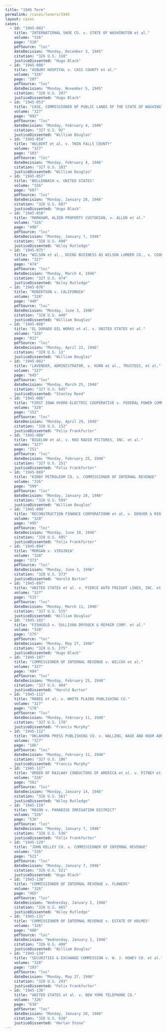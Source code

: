 ```yaml
---
title: "1945 Term"
permalink: /cases/loners/1945
layout: cases
cases:
  - id: "1945-002"
    title: "INTERNATIONAL SHOE CO. v. STATE OF WASHINGTON et al."
    volume: "326"
    page: "310"
    pdfSource: "loc"
    dateDecision: "Monday, December 3, 1945"
    citation: "326 U.S. 310"
    justiceDissented: "Hugo Black"
  - id: "1945-006"
    title: "ASBURY HOSPITAL v. CASS COUNTY et al."
    volume: "326"
    page: "207"
    pdfSource: "loc"
    dateDecision: "Monday, November 5, 1945"
    citation: "326 U.S. 207"
    justiceDissented: "Hugo Black"
  - id: "1945-053"
    title: "CASE, COMMISSIONER OF PUBLIC LANDS OF THE STATE OF WASHINGTONN, v. BOWLES, PRICE ADMINISTRATOR, et al."
    volume: "327"
    page: "092"
    pdfSource: "loc"
    dateDecision: "Monday, February 4, 1946"
    citation: "327 U.S. 92"
    justiceDissented: "William Douglas"
  - id: "1945-054"
    title: "HULBERT et al. v. TWIN FALLS COUNTY"
    volume: "327"
    page: "103"
    pdfSource: "loc"
    dateDecision: "Monday, February 4, 1946"
    citation: "327 U.S. 103"
    justiceDissented: "William Douglas"
  - id: "1945-057"
    title: "BOLLENBACH v. UNITED STATES"
    volume: "326"
    page: "607"
    pdfSource: "loc"
    dateDecision: "Monday, January 28, 1946"
    citation: "326 U.S. 607"
    justiceDissented: "Hugo Black"
  - id: "1945-058"
    title: "MARKHAM, ALIEN PROPERTY CUSTODIAN, v. ALLEN et al."
    volume: "326"
    page: "490"
    pdfSource: "loc"
    dateDecision: "Monday, January 7, 1946"
    citation: "326 U.S. 490"
    justiceDissented: "Wiley Rutledge"
  - id: "1945-075"
    title: "WILSON et al., DOING BUSINESS AS WILSON LUMBER CO., v. COOK, COMMISSIONER OF REVENUE"
    volume: "327"
    page: "474"
    pdfSource: "loc"
    dateDecision: "Monday, March 4, 1946"
    citation: "327 U.S. 474"
    justiceDissented: "Wiley Rutledge"
  - id: "1945-076"
    title: "ROBERTSON v. CALIFORNIA"
    volume: "328"
    page: "440"
    pdfSource: "loc"
    dateDecision: "Monday, June 3, 1946"
    citation: "328 U.S. 440"
    justiceDissented: "William Douglas"
  - id: "1945-080"
    title: "EL DORADO OIL WORKS et al. v. UNITED STATES et al."
    volume: "328"
    page: "012"
    pdfSource: "loc"
    dateDecision: "Monday, April 22, 1946"
    citation: "328 U.S. 12"
    justiceDissented: "William Douglas"
  - id: "1945-082"
    title: "LAVENDER, ADMINISTRATOR, v. KURN et al., TRUSTEES, et al."
    volume: "327"
    page: "645"
    pdfSource: "loc"
    dateDecision: "Monday, March 25, 1946"
    citation: "327 U.S. 645"
    justiceDissented: "Stanley Reed"
  - id: "1945-086"
    title: "FIRST IOWA HYDRO-ELECTRIC COOPERATIVE v. FEDERAL POWER COMMISSION. STATE OF IOWA, INTERVENOR"
    volume: "328"
    page: "152"
    pdfSource: "loc"
    dateDecision: "Monday, April 29, 1946"
    citation: "328 U.S. 152"
    justiceDissented: "Felix Frankfurter"
  - id: "1945-088"
    title: "BIGELOW et al. v. RKO RADIO PICTURES, INC. et al."
    volume: "327"
    page: "251"
    pdfSource: "loc"
    dateDecision: "Monday, February 25, 1946"
    citation: "327 U.S. 251"
    justiceDissented: "Felix Frankfurter"
  - id: "1945-089"
    title: "KIRBY PETROLEUM CO. v. COMMISSIONER OF INTERNAL REVENUE"
    volume: "326"
    page: "599"
    pdfSource: "loc"
    dateDecision: "Monday, January 28, 1946"
    citation: "326 U.S. 599"
    justiceDissented: "William Douglas"
  - id: "1945-090"
    title: "RECONSTRUCTION FINANCE CORPORATIONN et al. v. DENVER & RIO GRANDE WESTERN RAILROAD CO. et al."
    volume: "328"
    page: "495"
    pdfSource: "loc"
    dateDecision: "Monday, June 10, 1946"
    citation: "328 U.S. 495"
    justiceDissented: "Felix Frankfurter"
  - id: "1945-094"
    title: "MORGAN v. VIRGINIA"
    volume: "328"
    page: "373"
    pdfSource: "loc"
    dateDecision: "Monday, June 3, 1946"
    citation: "328 U.S. 373"
    justiceDissented: "Harold Burton"
  - id: "1945-097"
    title: "UNITED STATES et al. v. PIERCE AUTO FREIGHT LINES, INC. et al."
    volume: "327"
    page: "515"
    pdfSource: "loc"
    dateDecision: "Monday, March 11, 1946"
    citation: "327 U.S. 515"
    justiceDissented: "William Douglas"
  - id: "1945-102"
    title: "FISHGOLD v. SULLIVAN DRYDOCK & REPAIR CORP. et al."
    volume: "328"
    page: "275"
    pdfSource: "loc"
    dateDecision: "Monday, May 27, 1946"
    citation: "328 U.S. 275"
    justiceDissented: "Hugo Black"
  - id: "1945-107"
    title: "COMMISSIONER OF INTERNAL REVENUE v. WILCOX et al."
    volume: "327"
    page: "404"
    pdfSource: "loc"
    dateDecision: "Monday, February 25, 1946"
    citation: "327 U.S. 404"
    justiceDissented: "Harold Burton"
  - id: "1945-111"
    title: "MABEE et al. v. WHITE PLAINS PUBLISHING CO."
    volume: "327"
    page: "178"
    pdfSource: "loc"
    dateDecision: "Monday, February 11, 1946"
    citation: "327 U.S. 178"
    justiceDissented: "Francis Murphy"
  - id: "1945-112"
    title: "OKLAHOMA PRESS PUBLISHING CO. v. WALLING, WAGE AND HOUR ADMINISTRATOR"
    volume: "327"
    page: "186"
    pdfSource: "loc"
    dateDecision: "Monday, February 11, 1946"
    citation: "327 U.S. 186"
    justiceDissented: "Francis Murphy"
  - id: "1945-117"
    title: "ORDER OF RAILWAY CONDUCTORS OF AMERICA et al. v. PITNEY et al., TRUSTEES OF CENTRAL RAILROAD CO. OF NEW JERSEY, et al."
    volume: "326"
    page: "561"
    pdfSource: "loc"
    dateDecision: "Monday, January 14, 1946"
    citation: "326 U.S. 561"
    justiceDissented: "Wiley Rutledge"
  - id: "1945-119"
    title: "MASON v. PARADISE IRRIGATION DISTRICT"
    volume: "326"
    page: "536"
    pdfSource: "loc"
    dateDecision: "Monday, January 7, 1946"
    citation: "326 U.S. 536"
    justiceDissented: "Felix Frankfurter"
  - id: "1945-129"
    title: "JOHN KELLEY CO. v. COMMISSIONER OF INTERNAL REVENUE"
    volume: "326"
    page: "521"
    pdfSource: "loc"
    dateDecision: "Monday, January 7, 1946"
    citation: "326 U.S. 521"
    justiceDissented: "Hugo Black"
  - id: "1945-130"
    title: "COMMISSIONER OF INTERNAL REVENUE v. FLOWERS"
    volume: "326"
    page: "465"
    pdfSource: "loc"
    dateDecision: "Wednesday, January 2, 1946"
    citation: "326 U.S. 465"
    justiceDissented: "Wiley Rutledge"
  - id: "1945-131"
    title: "COMMISSIONER OF INTERNAL REVENUE v. ESTATE OF HOLMES"
    volume: "326"
    page: "480"
    pdfSource: "loc"
    dateDecision: "Wednesday, January 2, 1946"
    citation: "326 U.S. 480"
    justiceDissented: "William Douglas"
  - id: "1945-134"
    title: "SECURITIES & EXCHANGE COMMISSION v. W. J. HOWEY CO. et al."
    volume: "328"
    page: "293"
    pdfSource: "loc"
    dateDecision: "Monday, May 27, 1946"
    citation: "328 U.S. 293"
    justiceDissented: "Felix Frankfurter"
  - id: "1945-136"
    title: "UNITED STATES et al. v. NEW YORK TELEPHONE CO."
    volume: "326"
    page: "638"
    pdfSource: "loc"
    dateDecision: "Monday, January 28, 1946"
    citation: "326 U.S. 638"
    justiceDissented: "Harlan Stone"
---
```

